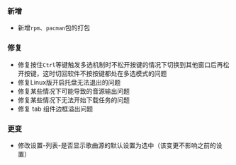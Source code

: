 ### 新增

- 新增`rpm`、`pacman`包的打包

### 修复

- 修复按住`Ctrl`等键触发多选机制时不松开按键的情况下切换到其他窗口后再松开按键，这时切回软件不按按键都处在多选模式的问题
- 修复Linux版开启托盘无法退出的问题
- 修复某些情况下可能导致的音源输出问题
- 修复某些情况下无法开始下载任务的问题
- 修复 tab 组件边框溢出问题

### 更变

- 修改设置-列表-是否显示歌曲源的默认设置为选中（该变更不影响之前的设置）
